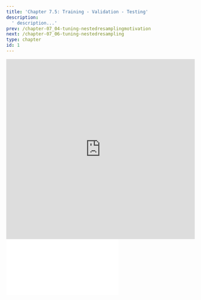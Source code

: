 ```yaml
---
title: 'Chapter 7.5: Training - Validation - Testing'
description:
  ' description...'
prev: /chapter-07_04-tuning-nestedresamplingmotivation
next: /chapter-07_06-tuning-nestedresampling
type: chapter
id: 1
---
```


<exercise id="1" title="Video Lecture">
<iframe width="100%" height="480" src="https://www.youtube.com/embed/8LdpxLyH34c" frameborder="0" allow="accelerometer; autoplay; encrypted-media; gyroscope; picture-in-picture" allowfullscreen></iframe>
</exercise>



<exercise id="2" title="Slides">
<object data="pdfs/7/slides-tuning-trainvalidtest.pdf" type="application/pdf" style="width:100%;height:480px">
    <embed src="pdfs/7/slides-tuning-trainvalidtest.pdf" type="application/pdf" />
</object>
</exercise>
